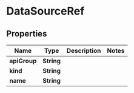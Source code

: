

# DataSourceRef


## Properties

| Name | Type | Description | Notes |
|------------ | ------------- | ------------- | -------------|
|**apiGroup** | **String** |  |  |
|**kind** | **String** |  |  |
|**name** | **String** |  |  |



